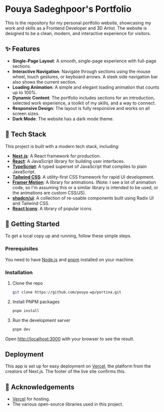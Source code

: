 # Pouya Sadeghpoor's Portfolio

This is the repository for my personal portfolio website, showcasing my work and skills as a Frontend Developer and 3D Artist. The website is designed to be a clean, modern, and interactive experience for visitors.

## ✨ Features

*   **Single-Page Layout**: A smooth, single-page experience with full-page sections.
*   **Interactive Navigation**: Navigate through sections using the mouse wheel, touch gestures, or keyboard arrows. A sleek side navigation bar also shows the current section.
*   **Loading Animation**: A simple and elegant loading animation that counts up to 100%.
*   **Dynamic Content**: The portfolio includes sections for an introduction, selected work experience, a toolkit of my skills, and a way to connect.
*   **Responsive Design**: The layout is fully responsive and works on all screen sizes.
*   **Dark Mode**: The website has a dark mode theme.

## 🚀 Tech Stack

This project is built with a modern tech stack, including:

*   **[Next.js](https://nextjs.org/)**: A React framework for production.
*   **[React](https://reactjs.org/)**: A JavaScript library for building user interfaces.
*   **[TypeScript](https://www.typescriptlang.org/)**: A typed superset of JavaScript that compiles to plain JavaScript.
*   **[Tailwind CSS](https://tailwindcss.com/)**: A utility-first CSS framework for rapid UI development.
*   **[Framer Motion](https://www.framer.com/motion/)**: A library for animations. (Note: I see a lot of animation code, so I'm assuming this or a similar library is intended to be used, or the animations are custom CSS/JS).
*   **[shadcn/ui](https://ui.shadcn.com/)**: A collection of re-usable components built using Radix UI and Tailwind CSS.
*   **[React Icons](https://react-icons.github.io/react-icons/)**: A library of popular icons.

## 🏁 Getting Started

To get a local copy up and running, follow these simple steps.

### Prerequisites

You need to have [Node.js](https://nodejs.org/) and [pnpm](https://pnpm.io/) installed on your machine.

### Installation

1.  Clone the repo
    ```sh
    git clone https://github.com/pouya-wp/portina.git
    ```
2.  Install PNPM packages
    ```sh
    pnpm install
    ```
3.  Run the development server
    ```sh
    pnpm dev
    ```

Open [http://localhost:3000](http://localhost:3000) with your browser to see the result.

## Deployment

This app is set up for easy deployment on [Vercel](https://vercel.com/), the platform from the creators of Next.js. The footer of the live site confirms this.

## 🙏 Acknowledgements

*   [Vercel](https://vercel.com/) for hosting.
*   The various open-source libraries used in this project.
